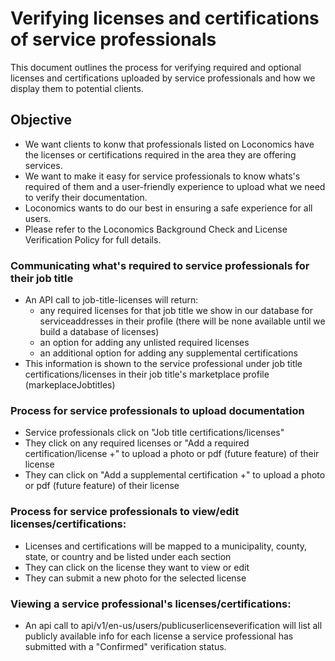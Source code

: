 # Verifying licenses and certifications of service professionals

This document outlines the process for verifying required and optional licenses and certifications uploaded by service professionals and how we display them to potential clients.

## Objective
- We want clients to konw that professionals listed on Loconomics have the licenses or certifications required in the area they are offering services. 
- We want to make it easy for service professionals to know whats's required of them and a user-friendly experience to upload what we need to verify their documentation. 
- Loconomics wants to do our best in ensuring a safe experience for all users.
- Please refer to the Loconomics Background Check and License Verification Policy for full details.

### Communicating what's required to service professionals for their job title
- An API call to job-title-licenses will return: 
  - any required licenses for that job title we show in our database for serviceaddresses in their profile (there will be none available until we build a database of licenses)
  - an option for adding any unlisted required licenses
  - an additional option for adding any supplemental certifications
- This information is shown to the service professional under job title certifications/licenses in their job title's marketplace profile (markeplaceJobtitles)

### Process for service professionals to upload documentation
- Service professionals click on "Job title certifications/licenses"
- They click on any required licenses or "Add a required certification/license +" to upload a photo or pdf (future feature) of their license
- They can click on "Add a supplemental certification +" to upload a photo or pdf (future feature) of their license

### Process for service professionals to view/edit licenses/certifications:
- Licenses and certifications will be mapped to a municipality, county, state, or country and be listed under each section
- They can click on the license they want to view or edit
- They can submit a new photo for the selected license

### Viewing a service professional's licenses/certifications:
- An api call to api/v1/en-us/users/publicuserlicenseverification will list all publicly available info for each license a service professional has submitted with a "Confirmed" verification status.
